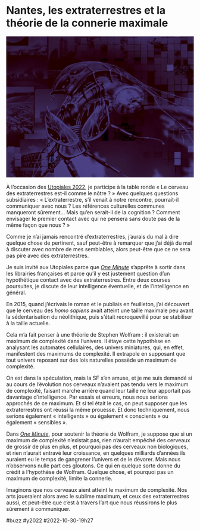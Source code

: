 # Nantes, les extraterrestres et la théorie de la connerie maximale

![Un Zarmien](_i/zarmien.webp)

À l’occasion des [Utopiales 2022](https://www.utopiales.org/), je participe à la table ronde « Le cerveau des extraterrestres est-il comme le nôtre ? » Avec quelques questions subsidiaires : « L’extraterrestre, s’il venait à notre rencontre, pourrait-il communiquer avec nous ? Les références culturelles communes manqueront sûrement… Mais qu’en serait-il de la cognition ? Comment envisager le premier contact avec qui ne pensera sans doute pas de la même façon que nous ? »

Comme je n’ai jamais rencontré d’extraterrestres, j’aurais du mal à dire quelque chose de pertinent, sauf peut-être à remarquer que j’ai déjà du mal à discuter avec nombre de mes semblables, alors peut-être que ce ne sera pas pire avec des extraterrestres.

Je suis invité aux Utopiales parce que *[One Minute](../../comments/page/une-minute.md)* s’apprête à sortir dans les librairies françaises et parce qu’il y est justement question d’un hypothétique contact avec des extraterrestres. Entre deux courses poursuites, je discute de leur intelligence éventuelle, et de l’intelligence en général.

En 2015, quand j’écrivais le roman et le publiais en feuilleton, j’ai découvert que le cerveau des *homo sapiens* avait atteint une taille maximale peu avant la sédentarisation du néolithique, puis s’était recroquevillé pour se stabiliser à la taille actuelle.

Cela m’a fait penser à une théorie de Stephen Wolfram : il existerait un maximum de complexité dans l’univers. Il étaye cette hypothèse en analysant les automates cellulaires, des univers miniatures, qui, en effet, manifestent des maximums de complexité. Il extrapole en supposant que tout univers reposant sur des lois naturelles possède un maximum de complexité.

On est dans la spéculation, mais la SF s’en amuse, et je me suis demandé si au cours de l’évolution nos cerveaux n’avaient pas tendu vers le maximum de complexité, faisant marche arrière quand leur taille ne leur apportait pas davantage d’intelligence. Par essais et erreurs, nous nous serions approchés de ce maximum. Et si tel était le cas, on peut supposer que les extraterrestres ont réussi la même prouesse. Et donc techniquement, nous serions également « intelligents » ou également « conscients » ou également « sensibles ».

Dans *[One Minute](../../comments/page/une-minute.md)*, pour soutenir la théorie de Wolfram, je suppose que si un maximum de complexité n’existait pas, rien n’aurait empêché des cerveaux de grossir de plus en plus, et pourquoi pas des cerveaux non biologiques, et rien n’aurait entravé leur croissance, en quelques milliards d’années ils auraient eu le temps de gangrener l’univers et de le dévorer. Mais nous n’observons nulle part ces gloutons. Ce qui en quelque sorte donne du crédit à l’hypothèse de Wolfram. Quelque chose, et pourquoi pas un maximum de complexité, limite la connerie.

Imaginons que nos cerveaux aient atteint le maximum de complexité. Nos arts joueraient alors avec le sublime maximum, et ceux des extraterrestres aussi, et peut-être que c’est à travers l’art que nous réussirons le plus sûrement à communiquer.

#buzz #y2022 #2022-10-30-19h27
